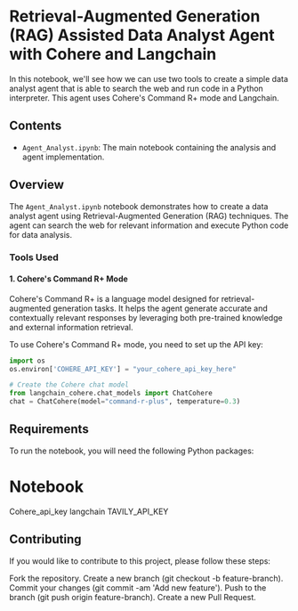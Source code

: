 # Retrieval-Augmented Generation (RAG) Assisted Data Analyst Agent with Cohere and Langchain

In this notebook, we'll see how we can use two tools to create a simple data analyst agent that is able to search the web and run code in a Python interpreter. This agent uses Cohere's Command R+ mode and Langchain.

## Contents

- `Agent_Analyst.ipynb`: The main notebook containing the analysis and agent implementation.

## Overview

The `Agent_Analyst.ipynb` notebook demonstrates how to create a data analyst agent using Retrieval-Augmented Generation (RAG) techniques. The agent can search the web for relevant information and execute Python code for data analysis.

### Tools Used

#### 1. Cohere's Command R+ Mode

Cohere's Command R+ is a language model designed for retrieval-augmented generation tasks. It helps the agent generate accurate and contextually relevant responses by leveraging both pre-trained knowledge and external information retrieval.

To use Cohere's Command R+ mode, you need to set up the API key:

```python
import os
os.environ['COHERE_API_KEY'] = "your_cohere_api_key_here"

# Create the Cohere chat model
from langchain_cohere.chat_models import ChatCohere
chat = ChatCohere(model="command-r-plus", temperature=0.3)
```

## Requirements
To run the notebook, you will need the following Python packages:


# Notebook

Cohere_api_key
langchain
TAVILY_API_KEY

## Contributing
If you would like to contribute to this project, please follow these steps:

Fork the repository.
Create a new branch (git checkout -b feature-branch).
Commit your changes (git commit -am 'Add new feature').
Push to the branch (git push origin feature-branch).
Create a new Pull Request.


